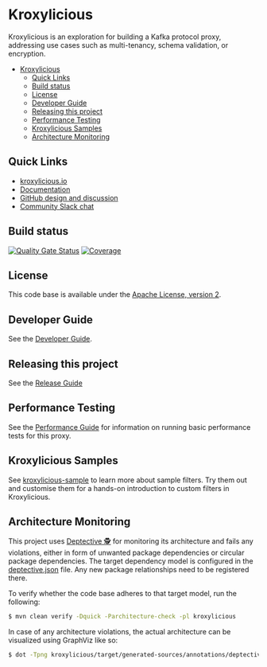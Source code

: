 # Kroxylicious

Kroxylicious is an exploration for building a Kafka protocol proxy,
addressing use cases such as multi-tenancy, schema validation, or encryption.

<!-- TOC -->
* [Kroxylicious](#kroxylicious)
  * [Quick Links](#quick-links)
  * [Build status](#build-status)
  * [License](#license)
  * [Developer Guide](#developer-guide)
  * [Releasing this project](#releasing-this-project)
  * [Performance Testing](#performance-testing)
  * [Kroxylicious Samples](#kroxylicious-samples)
  * [Architecture Monitoring](#architecture-monitoring)
<!-- TOC -->

## Quick Links
- [kroxylicious.io](https://www.kroxylicious.io)
- [Documentation](https://www.kroxylicious.io/kroxylicious)
- [GitHub design and discussion](https://github.com/kroxylicious/design)
- [Community Slack chat](https://kroxylicious.slack.com/)

## Build status
[![Quality Gate Status](https://sonarcloud.io/api/project_badges/measure?project=kroxylicious_kroxylicious&metric=alert_status)](https://sonarcloud.io/summary/new_code?id=kroxylicious_kroxylicious) [![Coverage](https://sonarcloud.io/api/project_badges/measure?project=kroxylicious_kroxylicious&metric=coverage)](https://sonarcloud.io/summary/new_code?id=kroxylicious_kroxylicious)

## License

This code base is available under the [Apache License, version 2](LICENSE).

## Developer Guide

See the [Developer Guide](DEV_GUIDE.md).

## Releasing this project

See the [Release Guide](RELEASING.md)

## Performance Testing

See the [Performance Guide](PERFORMANCE.md) for information on running basic performance tests for this proxy.

## Kroxylicious Samples

See [kroxylicious-sample](kroxylicious-sample) to learn more about sample filters. Try them out and customise them for a hands-on introduction to custom filters in Kroxylicious.

## Architecture Monitoring

This project uses [Deptective 🕵](https://github.com/moditect/deptective/) for monitoring its architecture and fails any violations,
either in form of unwanted package dependencies or circular package dependencies.
The target dependency model is configured in the [deptective.json](kroxylicious/src/main/resources/META-INF/deptective.json) file.
Any new package relationships need to be registered there.

To verify whether the code base adheres to that target model, run the following:

```bash
$ mvn clean verify -Dquick -Parchitecture-check -pl kroxylicious
```

In case of any architecture violations, the actual architecture can be visualized using GraphViz like so:

```bash
$ dot -Tpng kroxylicious/target/generated-sources/annotations/deptective.dot > kroxylicious-arch.png
```

